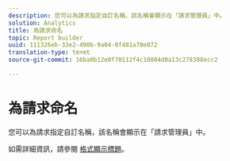 ```yaml
---
description: 您可以為請求指定自訂名稱，該名稱會顯示在「請求管理員」中。
solution: Analytics
title: 為請求命名
topic: Report builder
uuid: 111326eb-33e2-490b-9a04-0f481a70e072
translation-type: tm+mt
source-git-commit: 16ba0b12e0f70112f4c10804d0a13c278388ecc2

---
```



# 為請求命名

您可以為請求指定自訂名稱，該名稱會顯示在「請求管理員」中。

如需詳細資訊，請參閱 [格式顯示標題](/help/analyze/report-builder/layout/t-format-display-headers.md)。
